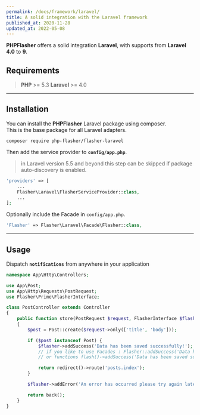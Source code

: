 ```yaml
---
permalink: /docs/framework/laravel/
title: A solid integration with the Laravel framework
published_at: 2020-11-28
updated_at: 2022-05-08
---
```


**<span class="text-indigo-900">PHP<span class="text-indigo-500">Flasher</span></span>** offers a solid integration <i class="fa-brands fa-laravel text-red-900 fa-xl"></i> **Laravel**, with supports from **Laravel**  **4.0** to **9**.

## <i class="fa-duotone fa-list-radio"></i> Requirements

> <i class="fa-brands fa-php fa-2xl text-blue-900 mr-1 mb-1"></i> **PHP** >= 5.3
> <i class="fa-brands fa-laravel fa-2xl text-red-900 mr-1 ml-4"></i> **Laravel** >= 4.0

---

## <i class="fa-duotone fa-list-radio"></i> Installation

You can install the **<span class="text-indigo-900">PHP<span class="text-indigo-500">Flasher</span></span>** Laravel package using composer.<br />
This is the base package for all Laravel adapters.

```shell
composer require php-flasher/flasher-laravel
```

Then add the service provider to **`config/app.php`**.

> in Laravel version 5.5 and beyond this step can be skipped if package auto-discovery is enabled.

```php
'providers' => [
    ...
    Flasher\Laravel\FlasherServiceProvider::class,
    ...
];
```

Optionally include the Facade in `config/app.php`.

```php
'Flasher' => Flasher\Laravel\Facade\Flasher::class,
```

---

## <i class="fa-duotone fa-list-radio"></i> Usage

Dispatch **`notifications`** from anywhere in your application

```php
namespace App\Http\Controllers;

use App\Post;
use App\Http\Requests\PostRequest;
use Flasher\Prime\FlasherInterface;

class PostController extends Controller
{
    public function store(PostRequest $request, FlasherInterface $flasher)
    {
        $post = Post::create($request->only(['title', 'body']));

        if ($post instanceof Post) {
            $flasher->addSuccess('Data has been saved successfully!');
            // if you like to use Facades : Flasher::addSuccess('Data has been saved successfully!');
            // or functions flash()->addSuccess('Data has been saved successfully!');

            return redirect()->route('posts.index');
        }

        $flasher->addError('An error has occurred please try again later.');

        return back();
    }
}
```
